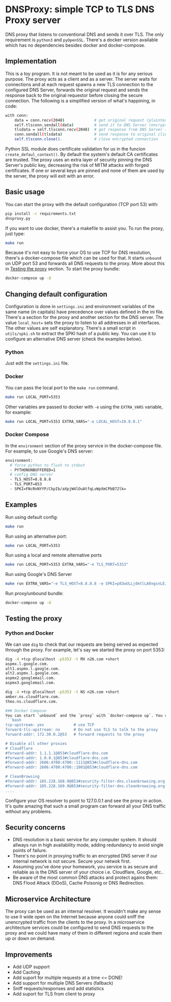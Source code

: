 # DNSProxy: simple TCP to TLS DNS Proxy server 
DNS proxy that listens to conventional DNS and sends it over TLS. The only requirement is `python3` and `pyOpenSSL`. There's a docker version available which has no dependencies besides docker and docker-compose.

## Implementation
This is a toy program. It is not meant to be used as it is for any serious purpose. The proxy acts as a client and as a server. The server waits for connections and at each request spawns a new TLS connection to the configured DNS Server, forwards the original request and sends the response back to the original requestor before closing the secure connection. The following is a simplified version of what's happining, in code:

```bash
with conn:
    data = conn.recv(2048)             # get original request (plaintext)
    self.tlsconn.sendall(data)         # send it to DNS Server (encrypted)
    tlsdata = self.tlsconn.recv(2048)  # get response from DNS Server (encrypted)
    conn.sendall(tlsdata)              # send response to original client (plaintext)
    self.tlsconn.close().              # close encrypted connection
```

Python SSL module does certificate validation for us in the funcion `create_defaul_context()`. By default the system's default CA certificates are trusted. The proxy uses an extra layer of security pinning the DNS Server's public key, decreasing the risk of MITM attacks with forged certificates. If one or several keys are pinned and none of them are used by the server, the proxy will exit with an error.

## Basic usage
You can start the proxy with the default configuration (TCP port 53) with:
```bash
pip install -r requirements.txt
dnsproxy.py
```

If you want to use docker, there's a makefile to assist you. To run the proxy, just type:
```bash
make run
```

Because it's not easy to force your OS to use TCP for DNS resolution, there's a docker-compose file which can be used for that. It starts `unbound` on UDP port 53 and forwards all DNS requests to the proxy. More about this in [Testing the proxy](#markdown-header-testing-the-proxy) section. To start the proxy bundle:
```bash
docker-compose up -d
```

## Changing default configuration
Configuration is done in `settings.ini` and environment variables of the same name (in capitals) have precedence over values defined in the ini file. There's a section for the proxy and another section for the DNS server. The value `local_host=` sets the proxy to listen to all addresses in all interfaces. The other values are self explanatory. There's a small script in `utils/spki.sh` to extract the SPKI hash of a public key. You can use it to configure an alternative DNS server (check the examples below).

### Python
Just edit the `settings.ini` file.

### Docker
You can pass the local port to the `make run` command.
```bash
make run LOCAL_PORT=5353
```

Other variables are passed to docker with `-e` using the `EXTRA_VARS` variable, for example:
```bash
make run LOCAL_PORT=5353 EXTRA_VARS="-e LOCAL_HOST=10.0.0.1"
```

### Docker Compose
In the `environment` section of the proxy service in the docker-compose file. For example, to use Google's DNS server:
```bash
environment:
  # force python to flush to stdout
  - PYTHONUNBUFFERED=1
  # config DNS server
  - TLS_HOST=8.8.8.8
  - TLS_PORT=853
  - SPKI=FNcRnNYYP/CkpIb/aXpjW4lOuAtfqLvWpXmCPbB72lk=
```

## Examples
Run using default config:
```bash
make run
```

Run using an alternative port:
```bash
make run LOCAL_PORT=5353
```

Run using a local and remote alternative ports
```bash
make run LOCAL_PORT=5353 EXTRA_VARS="-e TLS_PORT=5353"
```

Run using Google's DNS Server
```bash
make run EXTRA_VARS="-e TLS_HOST=8.8.8.8 -e SPKI=p83wULLjdmtlLA0xgsnLEJsbxPNY5JxiThviEON81z4="
```

Run proxy/unbound bundle:
```bash
docker-compose up -d
```

## Testing the proxy

### Python and Docker
We can use `dig` to check that our requests are being served as expected through the proxy. For example, let's say we started the proxy on port 5353:

```bash
dig -4 +tcp @localhost -p5353 -t MX n26.com +short
aspmx.l.google.com.
alt1.aspmx.l.google.com.
alt2.aspmx.l.google.com.
aspmx2.googlemail.com.
aspmx3.googlemail.com.

dig -4 +tcp @localhost -p5353 -t NS n26.com +short
amber.ns.cloudflare.com.
theo.ns.cloudflare.com.

### Docker Compose
You can start `unbound` and the `proxy` with `docker-compose up`. You can find `unbound`'s configuration at `./unbound/unbound.conf. The most relevant changes to make it work with the proxy are:
```bash
tcp-upstream: yes             # use TCP
forward-tls-upstream: no      # Do not use TLS to talk to the proxy
forward-addr: 172.30.0.2@53   # forward requests to the proxy

# Disable all other proxies
# Cloudflare
#forward-addr: 1.1.1.1@853#cloudflare-dns.com
#forward-addr: 1.0.0.1@853#cloudflare-dns.com
#forward-addr: 2606:4700:4700::1111@853#cloudflare-dns.com
#forward-addr: 2606:4700:4700::1001@853#cloudflare-dns.com

# CleanBrowsing
#forward-addr: 185.228.168.9@853#security-filter-dns.cleanbrowsing.org
#forward-addr: 185.228.169.9@853#security-filter-dns.cleanbrowsing.org
....
```

Configure your OS resolver to point to 127.0.0.1 and see the proxy in action. It's quite amazing that such a small program can forward all your DNS traffic without any problems.

## Security concerns
- DNS resolution is a basic service for any computer system. It should allways run in high availability mode, adding redundancy to avoid single points of failure.
- There's no point in proxying traffic to an encrypted DNS server if our internal network is not secure. Secure your netwok first.
- Assuming you've done your homework, you service is as secure and reliable as is the DNS server of your choice i.e. Cloudflare, Google, etc..
- Be aware of the most common DNS attacks and protect agains them: DNS Flood Attack (DDoS), Cache Poisonig or DNS Redirection.

## Microservice Architecture
The proxy can be used as an internal resolver. It wouldn't make any sense to use it wide open on the Internet because anyone could sniff the unencrypted traffic from the clients to the proxy. In a microservice architecture services could be configured to send DNS requests to the proxy and we could have many of them in different regions and scale them up or down on demand.

## Improvements
- Add UDP support
- Add Caching
- Add suport for multiple requests at a time <= DONE!
- Add support for multiple DNS Servers (fallback)
- Sniff requests/responses and add statistics
- Add suport for TLS from client to proxy
